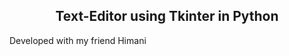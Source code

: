 <center><h2>Text-Editor using Tkinter in Python</h2></center>
<p>Developed with my friend Himani</p>
